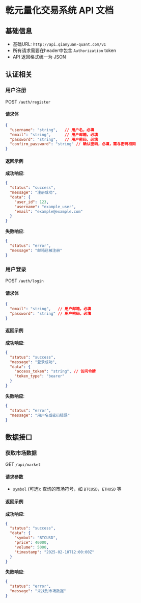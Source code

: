 # 乾元量化交易系统 API 文档

## 基础信息
- 基础URL: `http://api.qianyuan-quant.com/v1`
- 所有请求需要在header中包含 `Authorization` token
- API 返回格式统一为 JSON

## 认证相关

### 用户注册
POST `/auth/register`

#### 请求体
```json
{
  "username": "string",   // 用户名，必填
  "email": "string",      // 用户邮箱，必填
  "password": "string",   // 用户密码，必填
  "confirm_password": "string" // 确认密码，必填，需与密码相同
}
```

#### 返回示例
**成功响应**:
```json
{
  "status": "success",
  "message": "注册成功",
  "data": {
    "user_id": 123,
    "username": "example_user",
    "email": "example@example.com"
  }
}
```

**失败响应**:
```json
{
  "status": "error",
  "message": "邮箱已被注册"
}
```

### 用户登录
POST `/auth/login`

#### 请求体
```json
{
  "email": "string",   // 用户邮箱，必填
  "password": "string" // 用户密码，必填
}
```

#### 返回示例
**成功响应**:
```json
{
  "status": "success",
  "message": "登录成功",
  "data": {
    "access_token": "string", // 访问令牌
    "token_type": "bearer"
  }
}
```

**失败响应**:
```json
{
  "status": "error",
  "message": "用户名或密码错误"
}
```

## 数据接口

### 获取市场数据
GET `/api/market`

#### 请求参数
- `symbol` (可选): 查询的市场符号，如 `BTCUSD`，`ETHUSD` 等

#### 返回示例
**成功响应**:
```json
{
  "status": "success",
  "data": {
    "symbol": "BTCUSD",
    "price": 40000,
    "volume": 5000,
    "timestamp": "2025-02-10T12:00:00Z"
  }
}
```

**失败响应**:
```json
{
  "status": "error",
  "message": "未找到市场数据"
}

